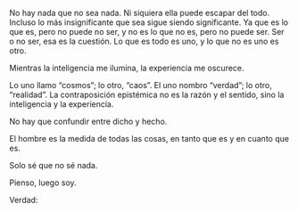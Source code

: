 No hay nada que no sea nada.
Ni siquiera ella puede escapar del todo.
Incluso lo más insignificante que sea sigue siendo significante.
Ya que es lo que es, pero no puede no ser, y no es lo que no es, pero no puede ser.
Ser o no ser, esa es la cuestión.
Lo que es todo es uno, y lo que no es uno es otro.

Mientras la inteligencia me ilumina, la experiencia me oscurece.

Lo uno llamo “cosmos”; lo otro, “caos”.
El uno nombro “verdad”; lo otro, “realidad”.
La contraposición epistémica no es la razón y el sentido, sino la inteligencia y la experiencia.



No hay que confundir entre dicho y hecho.

El hombre es la medida de todas las cosas, en tanto que es y en cuanto que es.



Solo sé que no sé nada.

Pienso, luego soy.

Verdad: 
